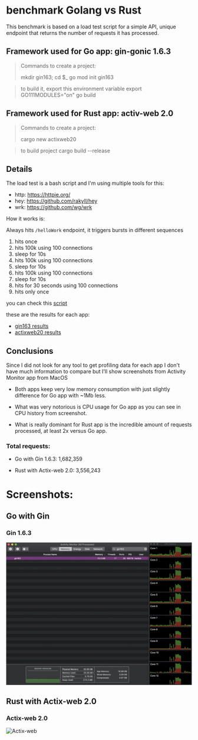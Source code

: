# benchmark Golang vs Rust

This benchmark is based on a load test script for a simple API,
unique endpoint that returns the number of requests it has processed.

## Framework used for Go app: gin-gonic 1.6.3

> Commands to create a project:
>
> mkdir gin163; cd $_
> go mod init gin163

> to build it, export this environment variable
> export GO111MODULES="on"
> go build 

## Framework used for Rust app: activ-web 2.0

> Commands to create a project:
>
> cargo new actixweb20

> to build project
> cargo build --release

## Details

The load test is a bash script and I'm using multiple tools for this:

 - http: https://httpie.org/
 - hey: https://github.com/rakyll/hey
 - wrk: https://github.com/wg/wrk

How it works is:

Always hits `/helloWork` endpoint, it triggers bursts in different sequences

 1. hits once
 2. hits 100k using 100 connections
 3. sleep for 10s
 4. hits 100k using 100 connections
 5. sleep for 10s
 6. hits 100k using 100 connections
 7. sleep for 10s
 8. hits for 30 seconds using 100 connections
 9. hits only once

you can check this [script](load_test.sh)

these are the results for each app:

- [gin163 results](gin163/load_test_result.txt)
- [actixweb20 results](actixweb20/load_test_result.txt)

## Conclusions

Since I did not look for any tool to get profiling data for each app I don't have much information to compare but I'll show screenshots from Activity Monitor app from MacOS

- Both apps keep very low memory consumption with just slightly difference for Go app with ~1Mb less.

- What was very notorious is CPU usage for Go app as you can see in CPU history from screenshot.

- What is really dominant for Rust app is the incredible amount of requests processed, at least 2x versus Go app.

### Total requests:

- Go with Gin 1.6.3: 1,682,359

- Rust with Actix-web 2.0: 3,556,243

# Screenshots:

## Go with Gin

### Gin 1.6.3
![Gin](screenshots/gin163.png)


## Rust with Actix-web 2.0

### Actix-web 2.0
![Actix-web](screenshots/actixweb20.png)
